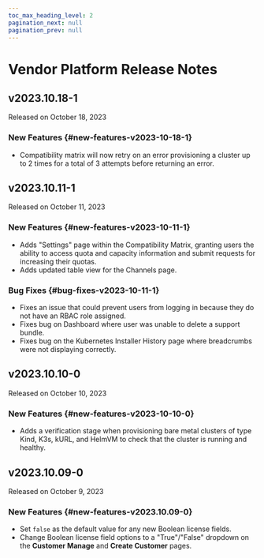 ```yaml
---
toc_max_heading_level: 2
pagination_next: null
pagination_prev: null
---
```


# Vendor Platform Release Notes

<!--RELEASE_NOTES_PLACEHOLDER-->

## v2023.10.18-1

Released on October 18, 2023

### New Features {#new-features-v2023-10-18-1}
* Compatibility matrix will now retry on an error provisioning a cluster up to 2 times for a total of 3 attempts before returning an error.

## v2023.10.11-1

Released on October 11, 2023

### New Features {#new-features-v2023-10-11-1}
* Adds "Settings" page within the Compatibility Matrix, granting users the ability to access quota and capacity information and submit requests for increasing their quotas.
* Adds updated table view for the Channels page.

### Bug Fixes {#bug-fixes-v2023-10-11-1}
* Fixes an issue that could prevent users from logging in because they do not have an RBAC role assigned.
* Fixes bug on Dashboard where user was unable to delete a support bundle.
* Fixes bug on the Kubernetes Installer History page where breadcrumbs were not displaying correctly.

## v2023.10.10-0

Released on October 10, 2023

### New Features {#new-features-v2023-10-10-0}
* Adds a verification stage when provisioning bare metal clusters of type Kind, K3s, kURL, and HelmVM to check that the cluster is running and healthy.

## v2023.10.09-0

Released on October 9, 2023

### New Features {#new-features-v2023.10.09-0}
* Set `false` as the default value for any new Boolean license fields.
* Change Boolean license field options to a "True"/"False" dropdown on the **Customer Manage** and **Create Customer** pages.
